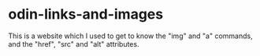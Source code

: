 # odin-links-and-images

This is a website which I used to get to know the "img" and "a" commands, and the "href", "src" and "alt" attributes.
